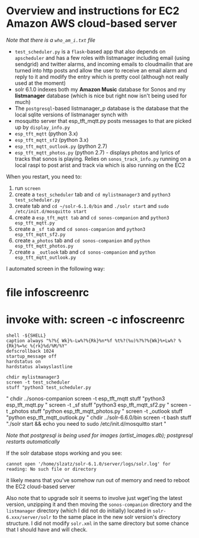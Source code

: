 # Overview and instructions for EC2 Amazon AWS cloud-based server

*Note that there is a `who_am_i.txt` file*

- `test_scheduler.py` is a `flask`-based app that also depends on `apscheduler` and has a few roles with listmanager including email (using sendgrid) and twitter alarms, and incoming emails to cloudmailin that are turned into http posts and allow the user to receive an email alarm and reply to it and modify the entry which is pretty cool (although not really used at the moment)
- solr 6.1.0 indexes both my **Amazon Music** database for Sonos and my **listmanager** database (which is nice but right now isn't being used for much)
- The `postgresql`-based listmanager_p database is the database that the local sqlite versions of listmanager synch with 
- mosquitto server that  esp_tft_mqtt.py posts messages to that are picked up by `display_info.py`
- `esp_tft_mqtt` (python 3.x)
- `esp_tft_mqtt_sf2` (python 3.x)
- `esp_tft_mqtt_outlook.py` (python 2.7)
- `esp_tft_mqtt_photos.py` (python 2.7) - displays photos and lyrics of tracks that sonos is playing.  Relies on `sonos_track_info.py` running on a local raspi to post arist and track via which is also running on the EC2

When you restart, you need to:

1. run `screen`
2. create a `test_scheduler` tab and `cd mylistmanager3` and `python3 test_scheduler.py`
3. create tab and `cd ~/solr-6.1.0/bin` and `./solr start` and `sudo /etc/init.d/mosquitto start`
4. create a `esp_tft_mqtt tab` and `cd sonos-companion` and `python3 esp_tft_mqtt.py`
5. create a `_sf tab` and `cd sonos-companion` and `python3 esp_tft_mqtt_sf2.py`
6. create `a_photos` tab and `cd sonos-companion` and `python esp_tft_mqtt_photos.py`
7. create `a _outlook` tab and `cd sonos-companion` and `python esp_tft_mqtt_outlook.py`

I automated screen in the following way:

# file infoscreenrc
# invoke with: screen -c infoscreenrc

    shell -${SHELL}
    caption always "%?%{ Wk}%-Lw%?%{Rk}%n*%f %t%?(%u)%?%?%{Wk}%+Lw%? %{Rk}%=%c %{rk}%d/%M/%Y"
    defscrollback 1024
    startup_message off
    hardstatus on
    hardstatus alwayslastline

    chdir mylistmanager3
    screen -t test_scheduler
    stuff "python3 test_scheduler.py"
    chdir ../sonos-companion
    screen -t esp_tft_mqtt
    stuff "python3 esp_tft_mqtt.py"
    screen -t _sf
    stuff "python3 esp_tft_mqtt_sf2.py"
    screen -t _photos
    stuff "python esp_tft_mqtt_photos.py"
    screen -t _outlook
    stuff "python esp_tft_mqtt_outlook.py"
    chdir ../solr-6.6.0/bin
    screen -t bash
    stuff "./solr start && echo you need to sudo /etc/init.d/mosquitto start"

*Note that postgresql is being used for images (artist_images.db); postgresql restarts automatically*

If the solr database stops working and you see:

    cannot open '/home/slzatz/solr-6.1.0/server/logs/solr.log' for reading: No such file or directory 
    
it likely means that you've somehow run out of memory and need to reboot the EC2 cloud-based server 

Also note that to upgrade solr it seems to involve just wget'ing the latest version, unzipping it and then moving the `sonos-companion` directory and the `listmanager` directory (which I did not do initially) located in `solr-6.xxx/server/solr` to the same place in the new solr version's directory structure.  I did not modify `solr.xml` in the same directory but some chance that I should have and will check.
    
